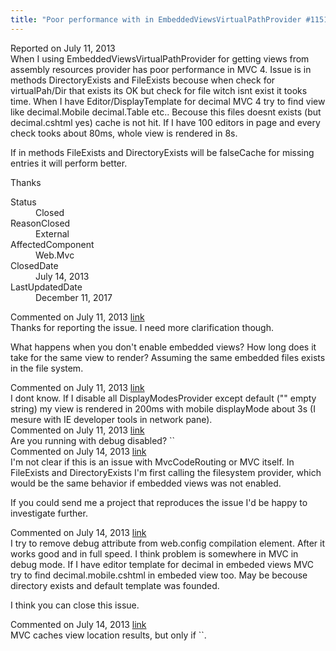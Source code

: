 ```yaml
---
title: "Poor performance with in EmbeddedViewsVirtualPathProvider #1151"
---
```

<div class="issue-report">
   <div class="issue-header">Reported on 
      <time datetime="2013-07-11T04:46:15.277-07:00" title="2013-07-11T04:46:15.277-07:00">July 11, 2013</time>
   </div>
   <div class="issue-message" markdown="1">When I using EmbeddedViewsVirtualPathProvider for getting views from assembly resources provider has poor performance in MVC 4. Issue is in methods DirectoryExists and FileExists becouse when check for virtualPah/Dir that exists its OK but check for file witch isnt exist it tooks time. When I have Editor/DisplayTemplate for decimal MVC 4 try to find view like decimal.Mobile decimal.Table etc.. Becouse this files doesnt exists (but decimal.cshtml yes) cache is not hit. If I have 100 editors in page and every check tooks about 80ms, whole view is rendered in 8s. 

If in methods FileExists and DirectoryExists will be falseCache for missing entries it will perform better.

Thanks
      
   </div>
   <div class="issue-footer">
      <dl>
         <dt>Status</dt>
         <dd>Closed</dd>
         <dt>ReasonClosed</dt>
         <dd>External</dd>
         <dt>AffectedComponent</dt>
         <dd>Web.Mvc</dd>
         <dt>ClosedDate</dt>
         <dd>
            <time datetime="2013-07-14T22:03:09.503-07:00" title="2013-07-14T22:03:09.503-07:00">July 14, 2013</time>
         </dd>
         <dt>LastUpdatedDate</dt>
         <dd>
            <time datetime="2017-12-11T02:15:56.247-08:00" title="2017-12-11T02:15:56.247-08:00">December 11, 2017</time>
         </dd>
      </dl>
   </div>
</div>
<div id="post105732" class="issue-comment">
   <div class="issue-header">Commented on 
      <time datetime="2013-07-11T09:45:35.507-07:00" title="2013-07-11T09:45:35.507-07:00">July 11, 2013</time> <a href="#post105732" class="post-link">link</a></div>
   <div class="issue-message" markdown="1">Thanks for reporting the issue. I need more clarification though.

What happens when you don't enable embedded views? How long does it take for the same view to render? Assuming the same embedded files exists in the file system.
      
   </div>
</div>
<div id="post105735" class="issue-comment">
   <div class="issue-header">Commented on 
      <time datetime="2013-07-11T10:13:40.293-07:00" title="2013-07-11T10:13:40.293-07:00">July 11, 2013</time> <a href="#post105735" class="post-link">link</a></div>
   <div class="issue-message" markdown="1">I dont know. If I disable all DisplayModesProvider except default ("" empty string) my view is rendered in 200ms with mobile displayMode about 3s (I mesure with IE developer tools in network pane). 
      
   </div>
</div>
<div id="post105745" class="issue-comment">
   <div class="issue-header">Commented on 
      <time datetime="2013-07-11T11:14:08.4-07:00" title="2013-07-11T11:14:08.4-07:00">July 11, 2013</time> <a href="#post105745" class="post-link">link</a></div>
   <div class="issue-message" markdown="1">Are you running with debug disabled? `<compilation debug="false">`
      
   </div>
</div>
<div id="post106012" class="issue-comment">
   <div class="issue-header">Commented on 
      <time datetime="2013-07-14T13:39:02.077-07:00" title="2013-07-14T13:39:02.077-07:00">July 14, 2013</time> <a href="#post106012" class="post-link">link</a></div>
   <div class="issue-message" markdown="1">I'm not clear if this is an issue with MvcCodeRouting or MVC itself. In FileExists and DirectoryExists I'm first calling the filesystem provider, which would be the same behavior if embedded views was not enabled.

If you could send me a project that reproduces the issue I'd be happy to investigate further.
      
   </div>
</div>
<div id="post106024" class="issue-comment">
   <div class="issue-header">Commented on 
      <time datetime="2013-07-14T21:46:26.89-07:00" title="2013-07-14T21:46:26.89-07:00">July 14, 2013</time> <a href="#post106024" class="post-link">link</a></div>
   <div class="issue-message" markdown="1">I try to remove debug attribute from web.config compilation element. After it works good and in full speed. I think problem is somewhere in MVC in debug mode. If I have editor template for decimal in embeded views MVC try to find decimal.mobile.cshtml in embeded view too. May be becouse directory exists and default template was founded.

I think you can close this issue.
      
   </div>
</div>
<div id="post106026" class="issue-comment">
   <div class="issue-header">Commented on 
      <time datetime="2013-07-14T22:02:19.52-07:00" title="2013-07-14T22:02:19.52-07:00">July 14, 2013</time> <a href="#post106026" class="post-link">link</a></div>
   <div class="issue-message" markdown="1">MVC caches view location results, but only if `<compilation debug="false">`.
      
   </div>
</div>
